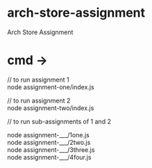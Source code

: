 # arch-store-assignment
Arch Store Assignment

<h1>cmd -> <br/></h1>

// to run assignment 1 <br/>
node assignment-one/index.js <br/>

// to run assignment 2 <br/>
node assignment-two/index.js <br/>

// to run sub-assignments of 1 and 2 <br/>
<p>
node assignment-___/1one.js <br/>
node assignment-___/2two.js <br/>
node assignment-___/3three.js <br/>
node assignment-___/4four.js <br/>
</p>

